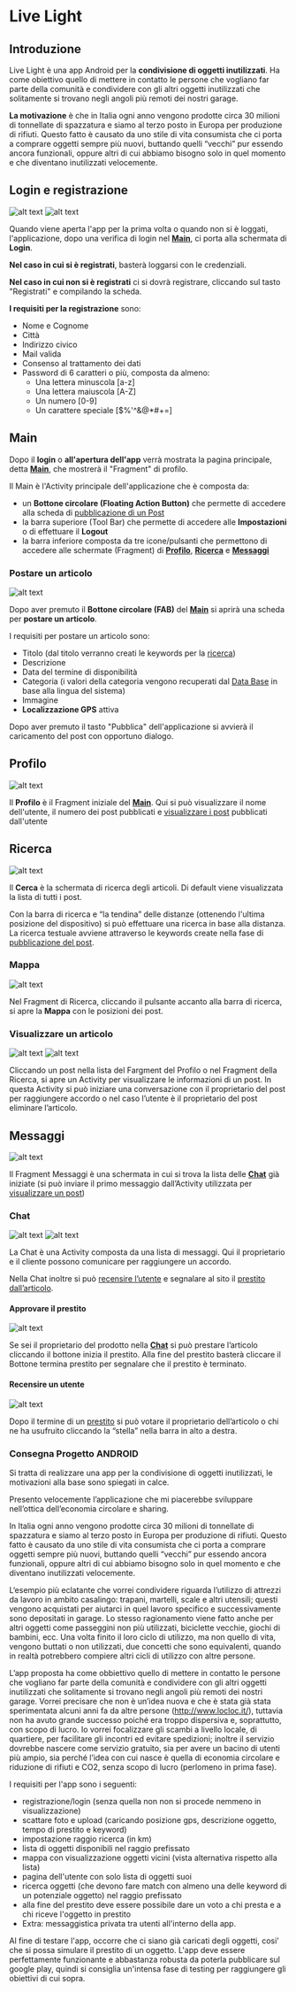 # Live Light

## Introduzione

Live Light è una app Android per la **condivisione di oggetti inutilizzati**. Ha come obiettivo quello di mettere in contatto le persone che vogliano far parte della comunità e condividere con gli altri oggetti inutilizzati che solitamente si trovano negli angoli più remoti dei nostri garage. 

**La motivazione** è che in Italia ogni anno vengono prodotte circa 30 milioni di tonnellate di spazzatura e siamo al terzo posto in Europa per produzione di rifiuti. 
Questo fatto è causato da uno stile di vita consumista che ci porta a comprare oggetti sempre più nuovi, 
buttando quelli “vecchi” pur essendo ancora funzionali, oppure altri di cui abbiamo bisogno solo in quel momento e che diventano inutilizzati velocemente.

## Login e registrazione
![alt text](https://github.com/simone7687/LiveLight/blob/master/images/Login.webp "Login")     ![alt text](https://github.com/simone7687/LiveLight/blob/master/images/Registration.webp "Registration")

Quando viene aperta l'app per la prima volta o quando non si è loggati, l'applicazione, dopo una verifica di login nel [**Main**](https://github.com/simone7687/LiveLight/blob/master/README.md#main), ci porta alla schermata di **Login**.

**Nel caso in cui si è registrati**, basterà loggarsi con le credenziali.

**Nel caso in cui non si è registrati** ci si dovrà registrare, cliccando sul tasto "Registrati" e compilando la scheda. 

**I requisiti per la registrazione** sono:
- Nome e Cognome
- Città
- Indirizzo civico
- Mail valida
- Consenso al trattamento dei dati
- Password di 6 caratteri o più, composta da almeno:
    - Una lettera minuscola [a-z]
    - Una lettera maiuscola [A-Z]
    - Un numero [0-9]
    - Un carattere speciale [$%'^&@*#+=]

## Main

Dopo il **login** o **all'apertura dell'app** verrà mostrata la pagina principale, detta [**Main**](https://github.com/simone7687/LiveLight/blob/master/README.md#main), che mostrerà il "Fragment" di profilo.

Il Main è l'Activity principale dell'applicazione che è composta da:

- un **Bottone circolare (Floating Action Button)** che permette di accedere alla scheda di [pubblicazione di un Post](https://github.com/simone7687/LiveLight/blob/master/README.md#postare-un-articolo)
- la barra superiore (Tool Bar) che permette di accedere alle **Impostazioni** o di effettuare il **Logout**
- la barra inferiore composta da tre icone/pulsanti che permettono di accedere alle schermate (Fragment) di [**Profilo**](https://github.com/simone7687/LiveLight/blob/master/README.md#profilo), [**Ricerca**](https://github.com/simone7687/LiveLight/blob/master/README.md#ricerca) e [**Messaggi**](https://github.com/simone7687/LiveLight/blob/master/README.md#messaggi)

### Postare un articolo
![alt text](https://github.com/simone7687/LiveLight/blob/master/images/Publisher.webp "Publisher")

Dopo aver premuto il **Bottone circolare (FAB)** del [**Main**](https://github.com/simone7687/LiveLight/blob/master/README.md#main) si aprirà una scheda per **postare un articolo**.

I requisiti per postare un articolo sono:
- Titolo (dal titolo verranno creati le keywords per la [ricerca](https://github.com/simone7687/LiveLight/blob/master/README.md#ricerca))
- Descrizione
- Data del termine di disponibilità
- Categoria (i valori della categoria vengono recuperati dal [Data Base](https://firebase.google.com/docs) in base alla lingua del sistema)
- Immagine
- **Localizzazione GPS** attiva

Dopo aver premuto il tasto "Pubblica" dell'applicazione si avvierà il caricamento del post con opportuno dialogo.

## Profilo
![alt text](https://github.com/simone7687/LiveLight/blob/master/images/Profile.webp "Profile")

Il **Profilo** è il Fragment iniziale del [**Main**](https://github.com/simone7687/LiveLight/blob/master/README.md#main). Qui si può visualizzare il nome dell'utente, il numero dei post pubblicati e [visualizzare i post](https://github.com/simone7687/LiveLight/blob/master/README.md#visualizzare-un-articolo) pubblicati dall'utente

## Ricerca
![alt text](https://github.com/simone7687/LiveLight/blob/master/images/Search.webp "Search")

Il **Cerca** è la schermata di ricerca degli articoli. Di default viene visualizzata la lista di tutti i post. 

Con la barra di ricerca e “la tendina” delle distanze (ottenendo l'ultima posizione del dispositivo) si può effettuare una ricerca in base alla distanza. La ricerca testuale avviene attraverso le keywords create nella fase di [pubblicazione del post](https://github.com/simone7687/LiveLight/blob/master/README.md#postare-un-articolo).

### Mappa
![alt text](https://github.com/simone7687/LiveLight/blob/master/images/Map.webp "Map")

Nel Fragment di Ricerca, cliccando il pulsante accanto alla barra di ricerca, si apre la **Mappa** con le posizioni dei post.

### Visualizzare un articolo
![alt text](https://github.com/simone7687/LiveLight/blob/master/images/Post.webp "Post")  ![alt text](https://github.com/simone7687/LiveLight/blob/master/images/Post_my.webp "My post")

Cliccando un post nella lista del Fargment del Profilo o nel Fragment della Ricerca, si apre un Activity per visualizzare le informazioni di un post. In questa Activity si può iniziare una conversazione con il proprietario del post per raggiungere accordo o nel caso l’utente è il proprietario del post eliminare l’articolo.

## Messaggi 
![alt text](https://github.com/simone7687/LiveLight/blob/master/images/Messages.webp "Messages")

Il Fragment Messaggi è una schermata in cui si trova la lista delle [**Chat**](https://github.com/simone7687/LiveLight/blob/master/README.md#chat) già iniziate (si può inviare il primo messaggio dall’Activity utilizzata per [visualizzare un post](https://github.com/simone7687/LiveLight/blob/master/README.md#visualizzare-un-articolo))

### Chat
![alt text](https://github.com/simone7687/LiveLight/blob/master/images/Chat_owner.webp "Ower Chat")   ![alt text](https://github.com/simone7687/LiveLight/blob/master/images/Chat_request.webp "Request request")

La Chat è una Activity composta da una lista di messaggi. Qui il proprietario e il cliente possono comunicare per raggiungere un accordo.

Nella Chat inoltre si può [recensire l’utente](https://github.com/simone7687/LiveLight/blob/master/README.md#recensire-un-utente) e segnalare al sito il [prestito dall’articolo](https://github.com/simone7687/LiveLight/blob/master/README.md#approvare-il-prestito).

#### Approvare il prestito
![alt text](https://github.com/simone7687/LiveLight/blob/master/images/Lend.webp "Lend")

Se sei il proprietario del prodotto nella [**Chat**](https://github.com/simone7687/LiveLight/blob/master/README.md#chat) si può prestare l’articolo cliccando il bottone inizia il prestito. Alla fine del prestito basterà cliccare il Bottone termina prestito per segnalare che il prestito è terminato.

#### Recensire un utente
![alt text](https://github.com/simone7687/LiveLight/blob/master/images/Rating.webp "Rating")

Dopo il termine di un [prestito](https://github.com/simone7687/LiveLight/blob/master/README.md#approvare-il-prestito) si può votare il proprietario dell’articolo o chi ne ha usufruito cliccando la “stella” nella barra in alto a destra.

### Consegna Progetto ANDROID
Si tratta di realizzare una app per la condivisione di oggetti inutilizzati, le motivazioni alla base sono spiegati in calce. 

Presento velocemente l’applicazione che mi piacerebbe sviluppare nell’ottica dell’economia circolare e sharing.

In Italia ogni anno vengono prodotte circa 30 milioni di tonnellate di spazzatura e siamo al terzo posto in Europa per produzione di rifiuti. 
Questo fatto è causato da uno stile di vita consumista che ci porta a comprare oggetti sempre più nuovi, 
buttando quelli “vecchi” pur essendo ancora funzionali, oppure altri di cui abbiamo bisogno solo in quel momento e che diventano inutilizzati velocemente.

L‘esempio più eclatante che vorrei condividere riguarda l’utilizzo di attrezzi da lavoro in ambito casalingo: 
trapani, martelli, scale e altri utensili; questi vengono acquistati per aiutarci in quel lavoro specifico e successivamente sono depositati in garage. 
Lo stesso ragionamento viene fatto anche per altri oggetti come passeggini non più utilizzati, biciclette vecchie, giochi di bambini, ecc. 
Una volta finito il loro ciclo di utilizzo, ma non quello di vita, vengono buttati o non utilizzati, due concetti che sono equivalenti, 
quando in realtà potrebbero compiere altri cicli di utilizzo con altre persone.

L’app proposta ha come obbiettivo quello di mettere in contatto le persone che vogliano far parte della comunità e 
condividere con gli altri oggetti inutilizzati che solitamente si trovano negli angoli più remoti dei nostri garage. 
Vorrei precisare che non è un’idea nuova e che è stata già stata sperimentata alcuni anni fa da altre persone (http://www.locloc.it/), 
tuttavia non ha avuto grande successo poiché era troppo dispersiva e, soprattutto, con scopo di lucro. Io vorrei focalizzare gli scambi a livello locale, di quartiere, 
per facilitare gli incontri ed evitare spedizioni; inoltre il servizio dovrebbe nascere come servizio gratuito, sia per avere un bacino di utenti più ampio, 
sia perché l’idea con cui nasce è quella di economia circolare e riduzione di rifiuti e CO2, senza scopo di lucro (perlomeno in prima fase).

I requisiti per l'app sono i seguenti:
- registrazione/login (senza quella non non si procede nemmeno in visualizzazione)
- scattare foto e upload (caricando posizione gps, descrizione oggetto, tempo di prestito e keyword)
- impostazione raggio ricerca (in km)
- lista di oggetti disponibili nel raggio prefissato
- mappa con visualizzazione oggetti vicini (vista alternativa rispetto alla lista)
- pagina dell'utente con solo lista di oggetti suoi
- ricerca oggetti (che devono fare match con almeno una delle keyword di un potenziale oggetto) nel raggio prefissato
- alla fine del prestito deve essere possibile dare un voto a chi presta e a chi riceve l'oggetto in prestito
- Extra: messaggistica privata tra utenti all'interno della app.

Al fine di testare l'app, occorre che ci siano già caricati degli oggetti, cosi' che si possa simulare il prestito di un oggetto.
L'app deve essere perfettamente funzionante e abbastanza robusta da poterla pubblicare sul google play, 
quindi si consiglia un'intensa fase di testing per raggiungere gli obiettivi di cui sopra.

